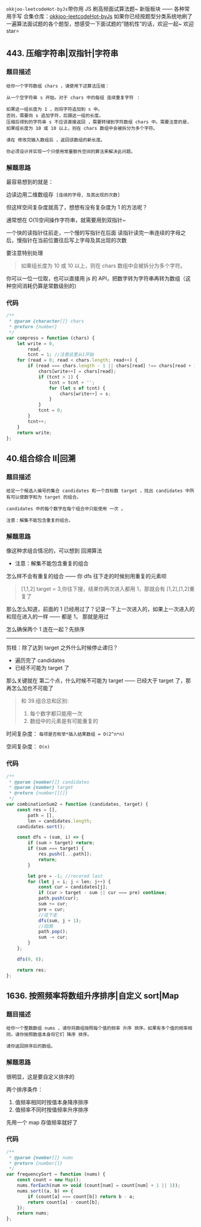 `okkjoo-leetcodeHot-byJs`带你用 JS 刷高频面试算法题~
新版板块 —— 各种常用手写
合集仓库：[okkjoo-leetcodeHot-byJs](https://github.com/okkjoo/okkjoo-leetcodeHot-byJs)
如果你已经按题型分类系统地刷了一遍算法面试题的各个题型，想感受一下面试题的”随机性”的话，欢迎一起~ 欢迎 star⭐

## 443. 压缩字符串|双指针|字符串

### 题目描述

```
给你一个字符数组 chars ，请使用下述算法压缩：

从一个空字符串 s 开始。对于 chars 中的每组 连续重复字符 ：

如果这一组长度为 1 ，则将字符追加到 s 中。
否则，需要向 s 追加字符，后跟这一组的长度。
压缩后得到的字符串 s 不应该直接返回 ，需要转储到字符数组 chars 中。需要注意的是，如果组长度为 10 或 10 以上，则在 chars 数组中会被拆分为多个字符。

请在 修改完输入数组后 ，返回该数组的新长度。

你必须设计并实现一个只使用常量额外空间的算法来解决此问题。
```

### 解题思路

最容易想到的就是：

边读边用二维数组存` [连续的字母, 及其出现的次数]`

但这样空间复杂度就高了，想想有没有复杂度为 1 的方法呢？

通常想在 O(1)空间操作字符串，就需要用到双指针~

一个快的读指针往前走，一个慢的写指针在后面
读指针读完一串连续的字母之后，慢指针在当前位置往后写上字母及其出现的次数

要注意特别处理

> 如果组长度为 10 或 10 以上，则在 chars 数组中会被拆分为多个字符。

你可以一位一位取，也可以直接用 js 的 API，把数字转为字符串再转为数组（这种空间消耗仍算是常数级别的）

### 代码

```js
/**
 * @param {character[]} chars
 * @return {number}
 */
var compress = function (chars) {
	let write = 0,
		read,
		tcnt = 1; //注意这里从1开始
	for (read = 0; read < chars.length; read++) {
		if (read === chars.length - 1 || chars[read] !== chars[read + 1]) {
			chars[write++] = chars[read];
			if (tcnt > 1) {
				tcnt = tcnt + '';
				for (let s of tcnt) {
					chars[write++] = s;
				}
			}
			tcnt = 0;
		}
		tcnt++;
	}
	return write;
};
```

## 40.组合综合 Ⅱ|回溯

### 题目描述

```
给定一个候选人编号的集合 candidates 和一个目标数 target ，找出 candidates 中所有可以使数字和为 target 的组合。

candidates 中的每个数字在每个组合中只能使用 一次 。

注意：解集不能包含重复的组合。
```

### 解题思路

像这种求组合情况的，可以想到 回溯算法

- 注意：解集不能包含重复的组合

怎么样不会有重复的组合 —— 你 dfs 往下走的时候别用重复的元素呗

> [1,1,2] target = 3,你往下搜，结果你两次进入都用 1，那就会有 [1,2],[1,2]重复了

那么怎么知道，前面的 1 已经用过了？记录一下上一次进入的，如果上一次进入的和现在进入的一样 —— 都是 1， 那就是用过

怎么确保两个 1 连在一起？先排序

---

剪枝：除了达到 target 之外什么时候停止递归？

- 遍历完了 candidates
- 已经不可能为 target 了

那么关键就在 第二个点，什么时候不可能为 target —— 已经大于 target 了，那再怎么加也不可能了

> 和 39.组合总和区别:
>
> 1. 每个数字都只能用一次
> 2. 数组中的元素是有可能重复的

时间复杂度：
`每项是否枚举*插入结果数组 = O(2^n*n)`

空间复杂度：
`O(n)`

### 代码

```js
/**
 * @param {number[]} candidates
 * @param {number} target
 * @return {number[][]}
 */
var combinationSum2 = function (candidates, target) {
	const res = [],
		path = [],
		len = candidates.length;
	candidates.sort();

	const dfs = (sum, i) => {
		if (sum > target) return;
		if (sum === target) {
			res.push([...path]);
			return;
		}

		let pre = -1; //recored last
		for (let j = i; j < len; j++) {
			const cur = candidates[j];
			if (cur > target - sum || cur === pre) continue;
			path.push(cur);
			sum += cur;
			pre = cur;
			//往下走
			dfs(sum, j + 1);
			//回溯
			path.pop();
			sum -= cur;
		}
	};

	dfs(0, 0);

	return res;
};
```

## 1636. 按照频率将数组升序排序|自定义 sort|Map

### 题目描述

```
给你一个整数数组 nums ，请你将数组按照每个值的频率 升序 排序。如果有多个值的频率相同，请你按照数值本身将它们 降序 排序。

请你返回排序后的数组。
```

### 解题思路

很明显，这是要自定义排序的

两个排序条件：

1. 值频率相同时按值本身降序排序
2. 值频率不同时按值频率升序排序

先用一个 map 存值频率就好了

### 代码

```js
/**
 * @param {number[]} nums
 * @return {number[]}
 */
var frequencySort = function (nums) {
	const count = new Map();
	nums.forEach(num => void (count[num] = count[num] + 1 || 1));
	nums.sort((a, b) => {
		if (count[a] === count[b]) return b - a;
		return count[a] - count[b];
	});
	return nums;
};
```
